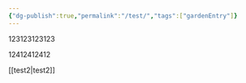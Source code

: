 ```yaml
---
{"dg-publish":true,"permalink":"/test/","tags":["gardenEntry"]}
---
```


123123123123

12412412412

[[test2\|test2]]